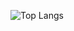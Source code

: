 ![Top Langs](https://github-readme-stats.vercel.app/api/top-langs/?username=cometsnana&layout=compact)
